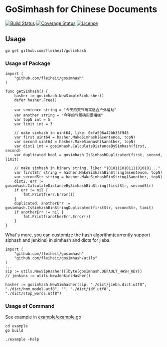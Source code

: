 # GoSimhash for Chinese Documents

[![Build Status](https://travis-ci.org/fleiheit/gosimhash.svg?branch=master)](https://travis-ci.org/fleiheit/gosimhash) 
[![Coverage Status](https://coveralls.io/repos/github/fleiheit/gosimhash/badge.svg?branch=master)](https://coveralls.io/github/fleiheit/gosimhash?branch=master)
[![License](https://img.shields.io/badge/license-MIT-yellow.svg?style=flat)](http://mit-license.huhaoyu.com)

## Usage

```
go get github.com/fleiheit/gosimhash
```

### Usage of Package

```golang
import (
	"github.com/fleiheit/gosimhash"
)

func getSimhash() {
    hasher := gosimhash.NewSimpleSimhasher()
    defer hasher.Free()

    var sentence string = "今天的天气确实适合户外运动"
    var another string = "今年的气候确实很糟糕"
    var topN int = 5
    var limit int = 3

    // make simhash in uint64, like: 0xfa596a42bb35f945
    var first uint64 = hasher.MakeSimhash(&sentence, topN)
    var second uint64 = hasher.MakeSimhash(&another, topN)
    var dist1 int = gosimhash.CalculateDistanceBySimhash(first, second)
    var duplicated bool = gosimhash.IsSimhashDuplicated(first, second, limit)
    
    // make simhash in binary string, like: "10101110101111010101..."
    var firstStr string = hasher.MakeSimhashBinString(&sentence, topN)
    var secondStr string = hasher.MakeSimhashBinString(&another, topN)
    dist2, err := gosimhash.CalculateDistanceBySimhashBinString(firstStr, secondStr)
    if err != nil {
        fmt.Printf(err.Error())
    }
    duplicated, anotherErr := gosimhash.IsSimhashBinStringDuplicated(firstStr, secondStr, limit)
    if anotherErr != nil {
        fmt.Printf(anotherErr.Error())
    }
}
```

What's more, you can customize the hash algorithm(currently support siphash and jenkins) in simhash and dicts for jieba.

```golang
import (
	"github.com/fleiheit/gosimhash"
	"github.com/fleiheit/gosimhash/utils"
)
...
sip := utils.NewSipHasher([]byte(gosimhash.DEFAULT_HASH_KEY))
// jenkins := utils.NewJenkinsHasher()

hasher := gosimhash.NewSimhasher(sip, "./dict/jieba.dict.utf8", "./dict/hmm_model.utf8", "", "./dict/idf.utf8", "./dict/stop_words.utf8")
```

### Usage of Command

See example in [example/example.go](example/example.go)

```
cd example
go build

./example -help
```
